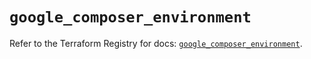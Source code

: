 # `google_composer_environment`

Refer to the Terraform Registry for docs: [`google_composer_environment`](https://registry.terraform.io/providers/hashicorp/google/5.23.0/docs/resources/composer_environment).
